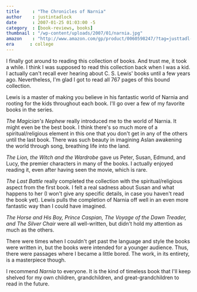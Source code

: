 ```yaml
---
title     : "The Chronicles of Narnia"
author    : justintadlock
date      : 2007-01-25 01:03:00 -5
category  : [book-reviews, books]
thumbnail : "/wp-content/uploads/2007/01/narnia.jpg"
amazon    : "http://www.amazon.com/gp/product/0060598247/?tag=justtadl-20"
era      : college
---
```


I finally got around to reading this collection of books.  And trust me, it took a while.  I think I was supposed to read this collection back when I was a kid.  I actually can't recall ever hearing about C. S. Lewis' books until a few years ago.  Nevertheless, I'm glad I got to read all 767 pages of this bound collection.

Lewis is a master of making you believe in his fantastic world of Narnia and rooting for the kids throughout each book.  I'll go over a few of my favorite books in the series.

<em>The Magician's Nephew</em> really introduced me to the world of Narnia.  It might even be the best book.  I think there's so much more of a spiritual/religious element in this one that you don't get in any of the others until the last book.  There was such beauty in imagining Aslan awakening the world through song, breathing life into the land.

<em>The Lion, the Witch and the Wardrobe</em> gave us Peter, Susan, Edmund, and Lucy, the premier characters in many of the books.  I actually enjoyed reading it, even after having seen the movie, which is rare.

<em>The Last Battle</em> really completed the collection with the spiritual/religious aspect from the first book.  I felt a real sadness about Susan and what happens to her (I won't give any specific details, in case you haven't read the book yet).  Lewis pulls the completion of Narnia off well in an even more fantastic way than I could have imagined.

<em>The Horse and His Boy, Prince Caspian, The Voyage of the Dawn Treader, and The Silver Chair</em> were all well-written, but didn't hold my attention as much as the others.

There were times when I couldn't get past the language and style the books were written in, but the books were intended for a younger audience.  Thus, there were passages where I became a little bored.  The work, in its entirety, is a masterpiece though.

I recommend <em> Narnia</em> to everyone.  It is the kind of timeless book that I'll keep shelved for my own children, grandchildren, and great-grandchildren to read in the future.
